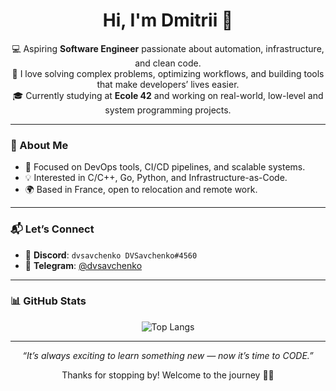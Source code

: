 <h1 align="center">Hi, I'm Dmitrii 👋</h1>

<p align="center">
  💻 Aspiring <strong>Software Engineer</strong> passionate about automation, infrastructure, and clean code.<br>
  🧠 I love solving complex problems, optimizing workflows, and building tools that make developers’ lives easier.<br>
  🎓 Currently studying at <strong>Ecole 42</strong> and working on real-world, low-level and system programming projects.<br>
</p>

---

### 🚀 About Me

- 🔧 Focused on DevOps tools, CI/CD pipelines, and scalable systems.
- 💡 Interested in C/C++, Go, Python, and Infrastructure-as-Code.
- 🌍 Based in France, open to relocation and remote work.

---

### 📬 Let’s Connect

- 💬 **Discord**: `dvsavchenko DVSavchenko#4560`  
- 📱 **Telegram**: [@dvsavchenko](https://t.me/dvsavchenko)

---

### 📊 GitHub Stats

<p align="center">
  <img src="https://github-readme-stats.vercel.app/api/top-langs/?username=SavchenkoDV&layout=compact&theme=tokyonight" alt="Top Langs"/>
</p>

---

<p align="center"><em>“It’s always exciting to learn something new — now it’s time to CODE.”</em></p>
<p align="center">Thanks for stopping by! Welcome to the journey 👨‍💻</p>
